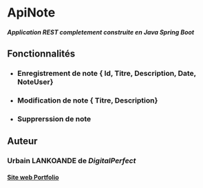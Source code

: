 # **ApiNote**

#### _Application REST completement construite en Java Spring Boot_ 

## Fonctionnalités

* ### Enregistrement de note { Id, Titre, Description, Date, NoteUser}

* ### Modification de note { Titre, Description}

* ### Supprerssion de note

## Auteur 

### Urbain LANKOANDE de _DigitalPerfect_

#### [Site web Portfolio](https://lankoande-urbain.vercel.app/)